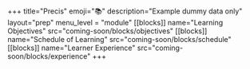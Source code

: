 +++
title="Precis"
emoji="📚"
description="Example dummy data only"
layout="prep"
menu_level = "module"
[[blocks]]
name="Learning Objectives"
src="coming-soon/blocks/objectives"
[[blocks]]
name="Schedule of Learning"
src="coming-soon/blocks/schedule"
[[blocks]]
name="Learner Experience"
src="coming-soon/blocks/experience"
+++
